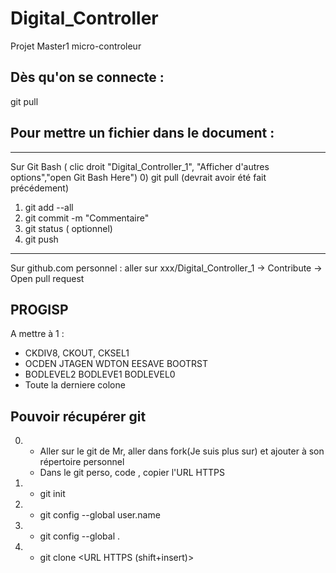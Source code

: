 # Digital_Controller
Projet Master1 micro-controleur
## Dès qu'on se connecte : 
git pull 

## Pour mettre un fichier dans le document :
--------------
Sur Git Bash ( clic droit "Digital_Controller_1", "Afficher d'autres options","open Git Bash Here")
0) git pull (devrait avoir été fait précédement)
1) git add --all
2) git commit -m "Commentaire"
3) git status ( optionnel) 
4) git push
--------------
Sur github.com personnel : 
aller sur xxx/Digital_Controller_1 -> Contribute -> Open pull request 

## PROGISP
A mettre à 1 :
- CKDIV8, CKOUT, CKSEL1
- OCDEN JTAGEN WDTON EESAVE BOOTRST
- BODLEVEL2 BODLEVE1 BODLEVEL0
- Toute la derniere colone
## Pouvoir récupérer git

0) - Aller sur le git de Mr, aller dans fork(Je suis plus sur) et ajouter à son répertoire personnel
   - Dans le git perso, code , copier l'URL HTTPS 
1) - git init
2) - git config --global user.name <pseudo> 
3) - git config --global <pseudo>.<mail>
4) - git clone <URL HTTPS (shift+insert)>
